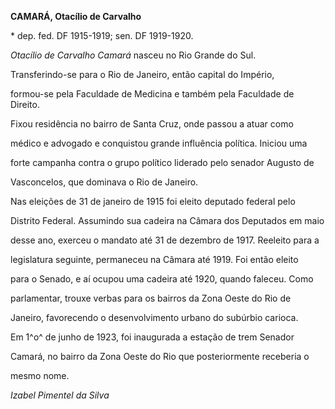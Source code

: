 **CAMARÁ, Otacílio de Carvalho**



\* dep. fed. DF 1915-1919; sen. DF 1919-1920.



*Otacílio de Carvalho Camará* nasceu no Rio Grande do Sul.



Transferindo-se para o Rio de Janeiro, então capital do Império,

formou-se pela Faculdade de Medicina e também pela Faculdade de Direito.

Fixou residência no bairro de Santa Cruz, onde passou a atuar como

médico e advogado e conquistou grande influência política. Iniciou uma

forte campanha contra o grupo político liderado pelo senador Augusto de

Vasconcelos, que dominava o Rio de Janeiro.



Nas eleições de 31 de janeiro de 1915 foi eleito deputado federal pelo

Distrito Federal. Assumindo sua cadeira na Câmara dos Deputados em maio

desse ano, exerceu o mandato até 31 de dezembro de 1917. Reeleito para a

legislatura seguinte, permaneceu na Câmara até 1919. Foi então eleito

para o Senado, e aí ocupou uma cadeira até 1920, quando faleceu. Como

parlamentar, trouxe verbas para os bairros da Zona Oeste do Rio de

Janeiro, favorecendo o desenvolvimento urbano do subúrbio carioca.



Em 1^o^ de junho de 1923, foi inaugurada a estação de trem Senador

Camará, no bairro da Zona Oeste do Rio que posteriormente receberia o

mesmo nome.



*Izabel Pimentel da Silva*



